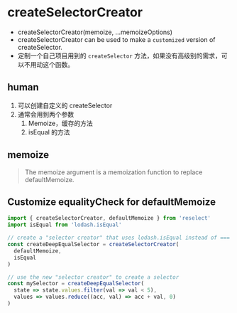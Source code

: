 # createSelectorCreator
- createSelectorCreator(memoize, ...memoizeOptions)
- createSelectorCreator can be used to make a `customized` version of createSelector.
- 定制一个自己项目用到的 `createSelector` 方法，如果没有高级别的需求，可以不用动这个函数。

## human
1. 可以创建自定义的 createSelector
2. 通常会用到两个参数
   1. Memoize，缓存的方法
   2. isEqual 的方法

## memoize
> The memoize argument is a memoization function to replace defaultMemoize.


## Customize equalityCheck for defaultMemoize
```js
import { createSelectorCreator, defaultMemoize } from 'reselect'
import isEqual from 'lodash.isEqual'

// create a "selector creator" that uses lodash.isEqual instead of ===
const createDeepEqualSelector = createSelectorCreator(
  defaultMemoize,
  isEqual
)

// use the new "selector creator" to create a selector
const mySelector = createDeepEqualSelector(
  state => state.values.filter(val => val < 5),
  values => values.reduce((acc, val) => acc + val, 0)
)
```
